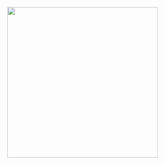 <a href="https://github.com/LisandroPiva/LisandroPiva"><img width="350" src="https://denvercoder1-github-readme-stats.vercel.app/api/pin/?username=LisandroPiva&repo=Lisandro Piva&theme=midnight-purple&icon_color=17202A"></a>
